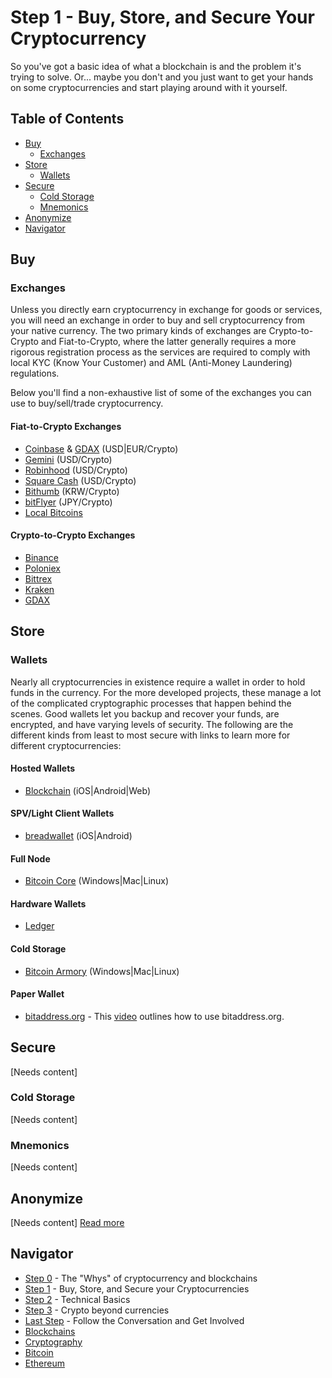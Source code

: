 # Step 1 - Buy, Store, and Secure Your Cryptocurrency

So you've got a basic idea of what a blockchain is and the problem it's trying to solve. Or... maybe you don't and you just want to get your hands on some cryptocurrencies and start playing around with it yourself.

## Table of Contents
- [Buy](#buy)
  - [Exchanges](#exchanges)
- [Store](#store)
  - [Wallets](#wallets)
- [Secure](#secure)
  - [Cold Storage](#cold-storage)
  - [Mnemonics](#mnemonics)
- [Anonymize](#anonymize) 
- [Navigator](#Navigator)

## Buy
### Exchanges
Unless you directly earn cryptocurrency in exchange for goods or services, you will need an exchange in order to buy and sell cryptocurrency from your native currency. The two primary kinds of exchanges are Crypto-to-Crypto and Fiat-to-Crypto, where the latter generally requires a more rigorous registration process as the services are required to comply with local KYC (Know Your Customer) and AML (Anti-Money Laundering) regulations.

Below you'll find a non-exhaustive list of some of the exchanges you can use to buy/sell/trade cryptocurrency.

#### Fiat-to-Crypto Exchanges
- [Coinbase](https://www.coinbase.com/) & [GDAX](https://www.gdax.com/) (USD|EUR/Crypto)
- [Gemini](https://gemini.com/) (USD/Crypto)
- [Robinhood](https://crypto.robinhood.com/) (USD/Crypto)
- [Square Cash](https://cash.me/) (USD/Crypto)
- [Bithumb](https://www.bithumb.com/) (KRW/Crypto)
- [bitFlyer](https://bitflyer.jp/) (JPY/Crypto)
- [Local Bitcoins](https://localbitcoins.com/) 

#### Crypto-to-Crypto Exchanges
- [Binance](https://www.binance.com/)
- [Poloniex](https://poloniex.com/)
- [Bittrex](https://bittrex.com/)
- [Kraken](https://www.kraken.com/)
- [GDAX](https://www.gdax.com/)

## Store
### Wallets
Nearly all cryptocurrencies in existence require a wallet in order to hold funds in the currency. For the more developed projects, these manage a lot of the complicated cryptographic processes that happen behind the scenes. Good wallets let you backup and recover your funds, are encrypted, and have varying levels of security. The following are the different kinds from least to most secure with links to learn more for different cryptocurrencies:

#### Hosted Wallets
* [Blockchain](https://blockchain.info/wallet) (iOS|Android|Web)

#### SPV/Light Client Wallets
- [breadwallet](https://breadapp.com/) (iOS|Android)

#### Full Node
- [Bitcoin Core](https://bitcoin.org/en/download) (Windows|Mac|Linux)

#### Hardware Wallets
- [Ledger](https://www.ledgerwallet.com/)

#### Cold Storage
- [Bitcoin Armory](https://btcarmory.com/) (Windows|Mac|Linux)

#### Paper Wallet
- [bitaddress.org](https://bitaddress.org) - This [video](https://www.youtube.com/watch?v=VTsHeiBhPIM) outlines how to use bitaddress.org.

## Secure
[Needs content]

### Cold Storage
[Needs content]

### Mnemonics
[Needs content]

## Anonymize
[Needs content] [Read more](./privacy/privacy.md)


## Navigator
- [Step 0](./step0.md) - The "Whys" of cryptocurrency and blockchains
- [Step 1](./step1.md) - Buy, Store, and Secure your Cryptocurrencies
- [Step 2](./step2.md) - Technical Basics
- [Step 3](./step3.md) - Crypto beyond currencies
- [Last Step](./last-step.md) - Follow the Conversation and Get Involved
- [Blockchains](./blockchains/blockchains.md)
- [Cryptography](./cryptography/introduction.md)
- [Bitcoin](./bitcoin/bitcoin.md)
- [Ethereum](./ethereum/ethereum.md)
